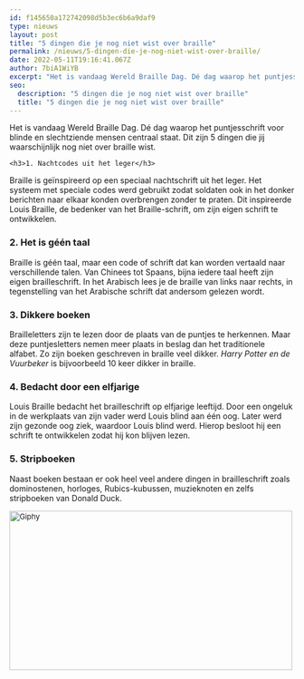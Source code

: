 ```yaml
---
id: f145650a172742098d5b3ec6b6a9daf9
type: nieuws
layout: post
title: "5 dingen die je nog niet wist over braille"
permalink: /nieuws/5-dingen-die-je-nog-niet-wist-over-braille/
date: 2022-05-11T19:16:41.067Z
author: 7biA1WiYB
excerpt: "Het is vandaag Wereld Braille Dag. Dé dag waarop het puntjesschrift voor blinde en slechtziende mensen centraal staat. Dit zijn 5 dingen die jij waarschijnlijk nog niet over braille wist.  "
seo:
  description: "5 dingen die je nog niet wist over braille"
  title: "5 dingen die je nog niet wist over braille"
---
```

Het is vandaag Wereld Braille Dag. Dé dag waarop het puntjesschrift voor blinde en slechtziende mensen centraal staat. Dit zijn 5 dingen die jij waarschijnlijk nog niet over braille wist.  

    <h3>1. Nachtcodes uit het leger</h3>
<p>Braille is geïnspireerd op een speciaal nachtschrift uit het leger. Het systeem met speciale codes werd gebruikt zodat soldaten ook in het donker berichten naar elkaar konden overbrengen zonder te praten. Dit inspireerde Louis Braille, de bedenker van het Braille-schrift, om zijn eigen schrift te ontwikkelen.</p>
<h3>2. Het is géén taal</h3>
<p>Braille is géén taal, maar een code of schrift dat kan worden vertaald naar verschillende talen. Van Chinees tot Spaans, bijna iedere taal heeft zijn eigen brailleschrift. In het Arabisch lees je de braille van links naar rechts, in tegenstelling van het Arabische schrift dat andersom gelezen wordt.</p>
<h3>3. Dikkere boeken</h3>
<p>Brailleletters zijn te lezen door de plaats van de puntjes te herkennen. Maar deze puntjesletters nemen meer plaats in beslag dan het traditionele alfabet. Zo zijn boeken geschreven in braille veel dikker. <em>Harry Potter en de Vuurbeker</em> is bijvoorbeeld 10 keer dikker in braille.</p>
<h3>4. Bedacht door een elfjarige</h3>
<p>Louis Braille bedacht het brailleschrift op elfjarige leeftijd. Door een ongeluk in de werkplaats van zijn vader werd Louis blind aan één oog. Later werd zijn gezonde oog ziek, waardoor Louis blind werd. Hierop besloot hij een schrift te ontwikkelen zodat hij kon blijven lezen.</p>
<h3>5. Stripboeken</h3>
<p>Naast boeken bestaan er ook heel veel andere dingen in brailleschrift zoals dominostenen, horloges, Rubics-kubussen, muzieknoten en zelfs stripboeken van Donald Duck.</p>
<p><div class="media media-element-container media-default"><div id="file-535781" class="file file-image file-image-gif">

        
  
  <div class="content">
    <img alt="Giphy" height="281" width="500" style="font-size: 13.008000373840332px;" class="media-element file-default" data-delta="1" src="https://original.sevendays.nl/sites/default/files/giphy_69.gif">  </div>

  
</div>
</div>  
